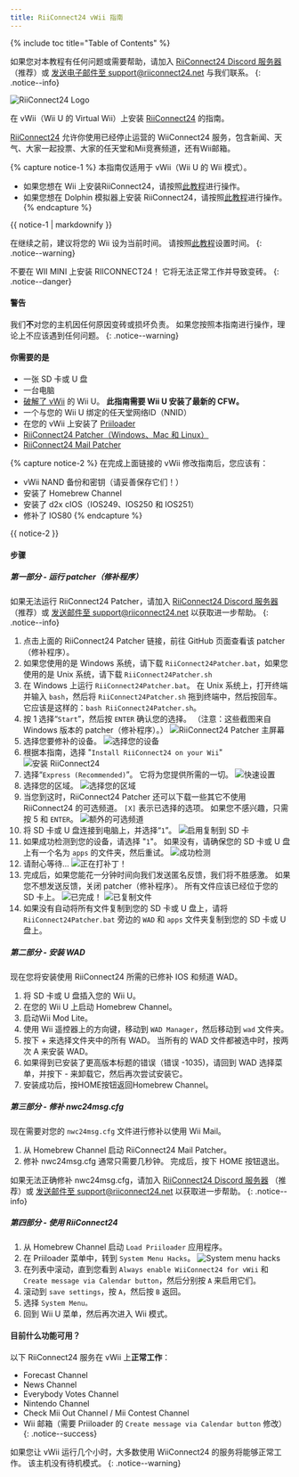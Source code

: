 ```yaml
---
title: RiiConnect24 vWii 指南
---
```


{% include toc title="Table of Contents" %}

如果您对本教程有任何问题或需要帮助，请加入 [RiiConnect24 Discord 服务器](https://discord.gg/rc24)（推荐）或 [发送电子邮件至 support@riiconnect24.net](mailto:support@riiconnect24.net) 与我们联系。
{: .notice--info}

![RiiConnect24 Logo](/images/WiiRC24Logo.jpg)

在 vWii（Wii U 的 Virtual Wii）上安装 [RiiConnect24](https://rc24.xyz) 的指南。

[RiiConnect24](https://rc24.xyz/) 允许你使用已经停止运营的 WiiConnect24 服务，包含新闻、天气、大家一起投票、大家的任天堂和Mii竞赛频道，还有Wii邮箱。

{% capture notice-1 %}
本指南仅适用于 vWii（Wii U 的 Wii 模式）。

- 如果您想在 Wii 上安装RiiConnect24，请按照[此教程](riiconnect24-wii)进行操作。
- 如果您想在 Dolphin 模拟器上安装 RiiConnect24，请按照[此教程](riiconnect24-dolphin)进行操作。
{% endcapture %}

<div class="notice--warning">{{ notice-1 | markdownify }}</div>

在继续之前，建议将您的 Wii 设为当前时间。 请按照[此教程](rtc)设置时间。
{: .notice--warning}

不要在 WII MINI 上安装 RIICONNECT24！ 它将无法正常工作并导致变砖。
{: .notice--danger}

#### 警告

我们**不**对您的主机因任何原因变砖或损坏负责。 如果您按照本指南进行操作，理论上不应该遇到任何问题。
{: .notice--warning}

#### 你需要的是

* 一张 SD 卡或 U 盘
* 一台电脑
* [破解了 vWii](https://wiiu.hacks.guide/#/vwii-modding) 的 Wii U。 **此指南需要 Wii U 安装了最新的 CFW。**
* 一个与您的 Wii U 绑定的任天堂网络ID（NNID）
* 在您的 vWii 上安装了 [Priiloader](priiloader)
* [RiiConnect24 Patcher（Windows、Mac 和 Linux）](https://github.com/RiiConnect24/RiiConnect24-Patcher/releases)
* [RiiConnect24 Mail Patcher](https://oscwii.org/library/app/Mail-Patcher)

{% capture notice-2 %}
在完成上面链接的 vWii 修改指南后，您应该有：
* vWii NAND 备份和密钥（请妥善保存它们！）
* 安装了 Homebrew Channel
* 安装了 d2x cIOS（IOS249、IOS250 和 IOS251）
* 修补了 IOS80
{% endcapture %}

<div class="notice" markdown="1">

{{ notice-2 }}
</div>

#### 步骤

##### 第一部分 - 运行 patcher（修补程序）

如果无法运行 RiiConnect24 Patcher，请加入 [RiiConnect24 Discord 服务器](https://discord.gg/rc24) （推荐）或 [发送邮件至 support@riiconnect24.net](mailto:support@riiconnect24.net) 以获取进一步帮助。
{: .notice--info}

1. 点击上面的 RiiConnect24 Patcher 链接，前往 GitHub 页面查看该 patcher（修补程序）。
2. 如果您使用的是 Windows 系统，请下载 `RiiConnect24Patcher.bat`，如果您使用的是 Unix 系统，请下载 `RiiConnect24Patcher.sh`
3. 在 Windows 上运行 `RiiConnect24Patcher.bat`。 在 Unix 系统上，打开终端并输入 `bash`，然后将 `RiiConnect24Patcher.sh` 拖到终端中，然后按回车。 它应该是这样的：`bash RiiConnect24Patcher.sh`。
4. 按 1 选择“`Start`”，然后按 `ENTER` 确认您的选择。 （注意：这些截图来自 Windows 版本的 patcher（修补程序）。） ![RiiConnect24 Patcher 主屏幕](/images/RC24_Patcher/1.JPG)
5. 选择您要修补的设备。 ![选择您的设备](/images/RC24_Patcher/2.JPG)
6. 根据本指南，选择 "`Install RiiConnect24 on your Wii`" ![安装 RiiConnect24](/images/RC24_Patcher/3.JPG)
7. 选择“`Express (Recommended)`”。 它将为您提供所需的一切。 ![快速设置](/images/RC24_Patcher/4.JPG)
8. 选择您的区域。 ![选择您的区域](/images/RC24_Patcher/5.JPG)
9. 当您到这时，RiiConnect24 Patcher 还可以下载一些其它不使用 RiiConnect24 的可选频道。 `[X]` 表示已选择的选项。 如果您不感兴趣，只需按 5 和 `ENTER`。 ![额外的可选频道](/images/RC24_Patcher/6.JPG)
10. 将 SD 卡或 U 盘连接到电脑上，并选择“`1`”。 ![启用复制到 SD 卡](/images/RC24_Patcher/7.JPG)
11. 如果成功检测到您的设备，请选择 "`1`"。 如果没有，请确保您的 SD 卡或 U 盘上有一个名为 `apps` 的文件夹，然后重试。 ![成功检测](/images/RC24_Patcher/8.JPG)
12. 请耐心等待... ![正在打补丁！](/images/RC24_Patcher/9.JPG)
13. 完成后，如果您能花一分钟时间向我们发送匿名反馈，我们将不胜感激。  如果您不想发送反馈，关闭 patcher（修补程序）。 所有文件应该已经位于您的 SD 卡上。 ![已完成！](/images/RC24_Patcher/10.JPG) ![已复制文件](/images/RC24_Patcher/11.PNG)
14. 如果没有自动将所有文件复制到您的 SD 卡或 U 盘上，请将 `RiiConnect24Patcher.bat` 旁边的 `WAD` 和 `apps` 文件夹复制到您的 SD 卡或 U 盘上。

##### 第二部分 - 安装 WAD

现在您将安装使用 RiiConnect24 所需的已修补 IOS 和频道 WAD。

1. 将 SD 卡或 U 盘插入您的 Wii U。
2. 在您的 Wii U 上启动 Homebrew Channel。
3. 启动Wii Mod Lite。
4. 使用 Wii 遥控器上的方向键，移动到 `WAD Manager`，然后移动到 `wad` 文件夹。
5. 按下 + 来选择文件夹中的所有 WAD。 当所有的 WAD 文件都被选中时，按两次 A 来安装 WAD。
6. 如果得到已安装了更高版本标题的错误（错误 -1035)，请回到 WAD 选择菜单，并按下 - 来卸载它，然后再次尝试安装它。
7. 安装成功后，按HOME按钮返回Homebrew Channel。

##### 第三部分 - 修补 nwc24msg.cfg

现在需要对您的 `nwc24msg.cfg` 文件进行修补以使用 Wii Mail。

1. 从 Homebrew Channel 启动 RiiConnect24 Mail Patcher。
2. 修补 nwc24msg.cfg 通常只需要几秒钟。 完成后，按下 HOME 按钮退出。

如果无法正确修补 nwc24msg.cfg，请加入 [RiiConnect24 Discord 服务器](https://discord.gg/rc24) （推荐）或 [发送邮件至 support@riiconnect24.net](mailto:support@riiconnect24.net) 以获取进一步帮助。
{: .notice--info}

##### 第四部分 - 使用 RiiConnect24

1. 从 Homebrew Channel 启动 `Load Priiloader` 应用程序。
1. 在 Priiloader 菜单中，转到 `System Menu Hacks`。 ![System menu hacks](/images/Priiloader/system_menu_hacks.png)
1. 在列表中滚动，直到您看到 `Always enable WiiConnect24 for vWii` 和 `Create message via Calendar button`，然后分别按 `A` 来启用它们。
1. 滚动到 `save settings`，按 `A`，然后按 `B` 返回。
1. 选择 `System Menu。`
1. 回到 Wii U 菜单，然后再次进入 Wii 模式。

#### 目前什么功能可用？
以下 RiiConnect24 服务在 vWii 上**正常工作**：
* Forecast Channel
* News Channel
* Everybody Votes Channel
* Nintendo Channel
* Check Mii Out Channel / Mii Contest Channel
* Wii 邮箱（需要 Priiloader 的 `Create message via Calendar button` 修改）
{: .notice--success}

如果您让 vWii 运行几个小时，大多数使用 WiiConnect24 的服务将能够正常工作。 该主机没有待机模式。
{: .notice--warning}
